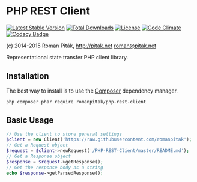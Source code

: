# PHP REST Client
[![Latest Stable Version](https://img.shields.io/packagist/v/romanpitak/php-rest-client.svg)](https://packagist.org/packages/romanpitak/php-rest-client)
[![Total Downloads](https://img.shields.io/packagist/dt/romanpitak/php-rest-client.svg)](https://packagist.org/packages/romanpitak/php-rest-client)
[![License](https://img.shields.io/packagist/l/romanpitak/php-rest-client.svg)](https://packagist.org/packages/romanpitak/php-rest-client)
[![Code Climate](https://codeclimate.com/github/romanpitak/PHP-REST-Client/badges/gpa.svg)](https://codeclimate.com/github/romanpitak/PHP-REST-Client)
[![Codacy Badge](https://www.codacy.com/project/badge/ef4f59187cd74edaaac0714bd5aebabd)](https://www.codacy.com/public/roman/PHP-REST-Client)

(c) 2014-2015 Roman Piták, http://pitak.net <roman@pitak.net>

Representational state transfer PHP client library.

## Installation
The best way to install is to use the [Composer](https://getcomposer.org/) dependency manager.
```
php composer.phar require romanpitak/php-rest-client
```

## Basic Usage

```php
// Use the client to store general settings
$client = new Client('https://raw.githubusercontent.com/romanpitak');
// Get a Request object
$request = $client->newRequest('/PHP-REST-Client/master/README.md');
// Get a Response object
$response = $request->getResponse();
// Get the response body as a string
echo $response->getParsedResponse();
```
